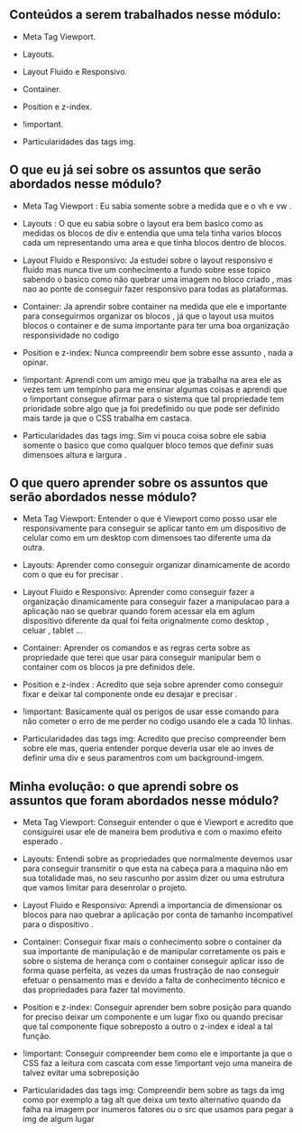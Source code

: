 ## Conteúdos a serem trabalhados nesse módulo:

- Meta Tag Viewport.

- Layouts.

- Layout Fluido e Responsivo.

- Container.

- Position e z-index.

- !important.

- Particularidades das tags img.

## O que eu já sei sobre os assuntos que serão abordados nesse módulo?

- Meta Tag Viewport :
  Eu sabia somente sobre a medida que e o vh e vw .

- Layouts :
  O que eu sabia sobre o layout era bem basico como as medidas os blocos de div e entendia que uma tela
  tinha varios blocos cada um representando uma area e que tinha blocos dentro de blocos.

- Layout Fluido e Responsivo:
  Ja estudei sobre o layout responsivo e fluido mas nunca tive um conhecimento a fundo sobre
  esse topico sabendo o basico como não quebrar uma imagem no bloco criado , mas nao ao ponte de conseguir fazer responsivo para todas as plataformas.

- Container:
  Ja aprendir sobre container na medida que ele e importante para conseguirmos organizar os blocos , já que o layout usa muitos blocos o container e de suma importante para ter uma boa organização responsividade no codigo

- Position e z-index:
  Nunca compreendir bem sobre esse assunto , nada a opinar.

- !important:
  Aprendi com um amigo meu que ja trabalha na area ele as vezes tem um tempinho para me ensinar algumas coisas e aprendi que o !important consegue afirmar para o sistema que tal propriedade tem prioridade sobre algo que ja foi predefinido ou que pode ser definido mais tarde ja que o CSS trabalha em castaca.

- Particularidades das tags img:
  Sim vi pouca coisa sobre ele sabia somente o basico que como qualquer bloco temos que definir suas dimensoes altura e largura .

## O que quero aprender sobre os assuntos que serão abordados nesse módulo?

- Meta Tag Viewport:
  Entender o que é Viewport como posso usar ele responsivamente para conseguir se aplicar tanto em um dispositivo de celular como em um desktop com dimensoes tao diferente uma da outra.

- Layouts:
  Aprender como conseguir organizar dinamicamente de acordo com o que eu for precisar .

- Layout Fluido e Responsivo:
  Aprender como conseguir fazer a organização dinamicamente para conseguir fazer a manipulacao para a aplicação nao se quebrar quando forem acessar ela em aglum dispositivo diferente da qual foi feita orignalmente como desktop , celuar , tablet ...

- Container:
  Aprender os comandos e as regras certa sobre as propriedade que terei que usar para conseguir manipular bem o container com os blocos ja pre definidos dele.

- Position e z-index :
  Acredito que seja sobre aprender como conseguir fixar e deixar tal componente onde eu desajar e precisar .

- !important:
  Basicamente qual os perigos de usar esse comando para não cometer o erro de me perder no codigo usando ele a cada 10 linhas.

- Particularidades das tags img:
  Acredito que preciso compreender bem sobre ele mas, queria entender porque deveria usar ele ao inves de definir uma div e seus paramentros com um background-imgem.

## Minha evolução: o que aprendi sobre os assuntos que foram abordados nesse módulo?

- Meta Tag Viewport:
  Conseguir entender o que é Viewport e acredito que consiguirei usar ele de maneira bem produtiva e com o maximo efeito esperado .

- Layouts:
  Entendi sobre as propriedades que normalmente devemos usar para conseguir transmitir o que esta na cabeça para a maquina não em sua totalidade mas, no seu rascunho por assim dizer ou uma estrutura que vamos limitar para desenrolar o projeto.

- Layout Fluido e Responsivo:
  Aprendi a importancia de dimensionar os blocos para nao quebrar a aplicação por conta de tamanho incompativel para o dispositivo .

- Container:
  Conseguir fixar mais o conhecimento sobre o container da sua importante de manipulação e de manipular corretamente os pais e sobre o sistema de herança com o container conseguir aplicar isso de forma quase perfeita, as vezes da umas frustração de nao conseguir efetuar o pensamento mas e devido a falta de conhecimento técnico e das propriedades para fazer tal movimento.

- Position e z-index:
  Conseguir aprender bem sobre posição para quando for preciso deixar um componente e um lugar fixo ou quando precisar que tal componente fique sobreposto a outro o z-index e ideal a tal função.

- !important:
  Conseguir compreender bem como ele e importante ja que o CSS faz a leitura com cascata com esse !important vejo uma maneira de talvez evitar uma sobreposição

- Particularidades das tags img:
  Compreendir bem sobre as tags da img como por exemplo a tag alt que deixa um texto alternativo quando da falha na imagem por inumeros fatores ou o src que usamos para pegar a img de algum lugar
